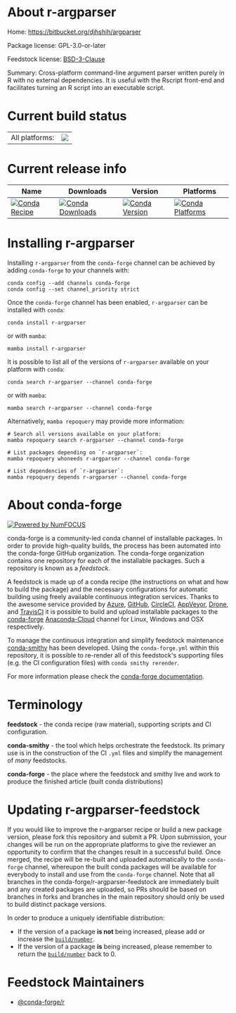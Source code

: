 About r-argparser
=================

Home: https://bitbucket.org/djhshih/argparser

Package license: GPL-3.0-or-later

Feedstock license: [BSD-3-Clause](https://github.com/conda-forge/r-argparser-feedstock/blob/main/LICENSE.txt)

Summary: Cross-platform command-line argument parser written purely in R with no external dependencies. It is useful with the Rscript front-end and facilitates turning an R script into an executable script.

Current build status
====================


<table><tr><td>All platforms:</td>
    <td>
      <a href="https://dev.azure.com/conda-forge/feedstock-builds/_build/latest?definitionId=3328&branchName=main">
        <img src="https://dev.azure.com/conda-forge/feedstock-builds/_apis/build/status/r-argparser-feedstock?branchName=main">
      </a>
    </td>
  </tr>
</table>

Current release info
====================

| Name | Downloads | Version | Platforms |
| --- | --- | --- | --- |
| [![Conda Recipe](https://img.shields.io/badge/recipe-r--argparser-green.svg)](https://anaconda.org/conda-forge/r-argparser) | [![Conda Downloads](https://img.shields.io/conda/dn/conda-forge/r-argparser.svg)](https://anaconda.org/conda-forge/r-argparser) | [![Conda Version](https://img.shields.io/conda/vn/conda-forge/r-argparser.svg)](https://anaconda.org/conda-forge/r-argparser) | [![Conda Platforms](https://img.shields.io/conda/pn/conda-forge/r-argparser.svg)](https://anaconda.org/conda-forge/r-argparser) |

Installing r-argparser
======================

Installing `r-argparser` from the `conda-forge` channel can be achieved by adding `conda-forge` to your channels with:

```
conda config --add channels conda-forge
conda config --set channel_priority strict
```

Once the `conda-forge` channel has been enabled, `r-argparser` can be installed with `conda`:

```
conda install r-argparser
```

or with `mamba`:

```
mamba install r-argparser
```

It is possible to list all of the versions of `r-argparser` available on your platform with `conda`:

```
conda search r-argparser --channel conda-forge
```

or with `mamba`:

```
mamba search r-argparser --channel conda-forge
```

Alternatively, `mamba repoquery` may provide more information:

```
# Search all versions available on your platform:
mamba repoquery search r-argparser --channel conda-forge

# List packages depending on `r-argparser`:
mamba repoquery whoneeds r-argparser --channel conda-forge

# List dependencies of `r-argparser`:
mamba repoquery depends r-argparser --channel conda-forge
```


About conda-forge
=================

[![Powered by
NumFOCUS](https://img.shields.io/badge/powered%20by-NumFOCUS-orange.svg?style=flat&colorA=E1523D&colorB=007D8A)](https://numfocus.org)

conda-forge is a community-led conda channel of installable packages.
In order to provide high-quality builds, the process has been automated into the
conda-forge GitHub organization. The conda-forge organization contains one repository
for each of the installable packages. Such a repository is known as a *feedstock*.

A feedstock is made up of a conda recipe (the instructions on what and how to build
the package) and the necessary configurations for automatic building using freely
available continuous integration services. Thanks to the awesome service provided by
[Azure](https://azure.microsoft.com/en-us/services/devops/), [GitHub](https://github.com/),
[CircleCI](https://circleci.com/), [AppVeyor](https://www.appveyor.com/),
[Drone](https://cloud.drone.io/welcome), and [TravisCI](https://travis-ci.com/)
it is possible to build and upload installable packages to the
[conda-forge](https://anaconda.org/conda-forge) [Anaconda-Cloud](https://anaconda.org/)
channel for Linux, Windows and OSX respectively.

To manage the continuous integration and simplify feedstock maintenance
[conda-smithy](https://github.com/conda-forge/conda-smithy) has been developed.
Using the ``conda-forge.yml`` within this repository, it is possible to re-render all of
this feedstock's supporting files (e.g. the CI configuration files) with ``conda smithy rerender``.

For more information please check the [conda-forge documentation](https://conda-forge.org/docs/).

Terminology
===========

**feedstock** - the conda recipe (raw material), supporting scripts and CI configuration.

**conda-smithy** - the tool which helps orchestrate the feedstock.
                   Its primary use is in the construction of the CI ``.yml`` files
                   and simplify the management of *many* feedstocks.

**conda-forge** - the place where the feedstock and smithy live and work to
                  produce the finished article (built conda distributions)


Updating r-argparser-feedstock
==============================

If you would like to improve the r-argparser recipe or build a new
package version, please fork this repository and submit a PR. Upon submission,
your changes will be run on the appropriate platforms to give the reviewer an
opportunity to confirm that the changes result in a successful build. Once
merged, the recipe will be re-built and uploaded automatically to the
`conda-forge` channel, whereupon the built conda packages will be available for
everybody to install and use from the `conda-forge` channel.
Note that all branches in the conda-forge/r-argparser-feedstock are
immediately built and any created packages are uploaded, so PRs should be based
on branches in forks and branches in the main repository should only be used to
build distinct package versions.

In order to produce a uniquely identifiable distribution:
 * If the version of a package **is not** being increased, please add or increase
   the [``build/number``](https://docs.conda.io/projects/conda-build/en/latest/resources/define-metadata.html#build-number-and-string).
 * If the version of a package **is** being increased, please remember to return
   the [``build/number``](https://docs.conda.io/projects/conda-build/en/latest/resources/define-metadata.html#build-number-and-string)
   back to 0.

Feedstock Maintainers
=====================

* [@conda-forge/r](https://github.com/conda-forge/r/)

